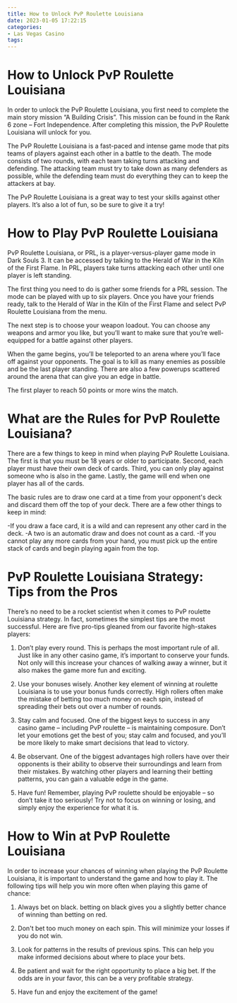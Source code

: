 ```yaml
---
title: How to Unlock PvP Roulette Louisiana 
date: 2023-01-05 17:22:15
categories:
- Las Vegas Casino
tags:
---
```



#  How to Unlock PvP Roulette Louisiana 

In order to unlock the PvP Roulette Louisiana, you first need to complete the main story mission “A Building Crisis”. This mission can be found in the Rank 6 zone – Fort Independence. After completing this mission, the PvP Roulette Louisiana will unlock for you.

The PvP Roulette Louisiana is a fast-paced and intense game mode that pits teams of players against each other in a battle to the death. The mode consists of two rounds, with each team taking turns attacking and defending. The attacking team must try to take down as many defenders as possible, while the defending team must do everything they can to keep the attackers at bay.

The PvP Roulette Louisiana is a great way to test your skills against other players. It’s also a lot of fun, so be sure to give it a try!

#  How to Play PvP Roulette Louisiana 

PvP Roulette Louisiana, or PRL, is a player-versus-player game mode in Dark Souls 3. It can be accessed by talking to the Herald of War in the Kiln of the First Flame. In PRL, players take turns attacking each other until one player is left standing.

The first thing you need to do is gather some friends for a PRL session. The mode can be played with up to six players. Once you have your friends ready, talk to the Herald of War in the Kiln of the First Flame and select PvP Roulette Louisiana from the menu.

The next step is to choose your weapon loadout. You can choose any weapons and armor you like, but you’ll want to make sure that you’re well-equipped for a battle against other players.

When the game begins, you’ll be teleported to an arena where you’ll face off against your opponents. The goal is to kill as many enemies as possible and be the last player standing. There are also a few powerups scattered around the arena that can give you an edge in battle.

The first player to reach 50 points or more wins the match.

#  What are the Rules for PvP Roulette Louisiana? 

There are a few things to keep in mind when playing PvP Roulette Louisiana. The first is that you must be 18 years or older to participate. Second, each player must have their own deck of cards. Third, you can only play against someone who is also in the game. Lastly, the game will end when one player has all of the cards.

The basic rules are to draw one card at a time from your opponent's deck and discard them off the top of your deck. There are a few other things to keep in mind:

-If you draw a face card, it is a wild and can represent any other card in the deck.
-A two is an automatic draw and does not count as a card. 
-If you cannot play any more cards from your hand, you must pick up the entire stack of cards and begin playing again from the top.

#  PvP Roulette Louisiana Strategy: Tips from the Pros 

There’s no need to be a rocket scientist when it comes to PvP roulette Louisiana strategy. In fact, sometimes the simplest tips are the most successful. Here are five pro-tips gleaned from our favorite high-stakes players:

1) Don’t play every round. This is perhaps the most important rule of all. Just like in any other casino game, it’s important to conserve your funds. Not only will this increase your chances of walking away a winner, but it also makes the game more fun and exciting.

2) Use your bonuses wisely. Another key element of winning at roulette Louisiana is to use your bonus funds correctly. High rollers often make the mistake of betting too much money on each spin, instead of spreading their bets out over a number of rounds.

3) Stay calm and focused. One of the biggest keys to success in any casino game – including PvP roulette – is maintaining composure. Don’t let your emotions get the best of you; stay calm and focused, and you’ll be more likely to make smart decisions that lead to victory.

4) Be observant. One of the biggest advantages high rollers have over their opponents is their ability to observe their surroundings and learn from their mistakes. By watching other players and learning their betting patterns, you can gain a valuable edge in the game.

5) Have fun! Remember, playing PvP roulette should be enjoyable – so don’t take it too seriously! Try not to focus on winning or losing, and simply enjoy the experience for what it is.

#  How to Win at PvP Roulette Louisiana

In order to increase your chances of winning when playing the PvP Roulette Louisiana, it is important to understand the game and how to play it. The following tips will help you win more often when playing this game of chance:

1. Always bet on black. betting on black gives you a slightly better chance of winning than betting on red.

2. Don't bet too much money on each spin. This will minimize your losses if you do not win.

3. Look for patterns in the results of previous spins. This can help you make informed decisions about where to place your bets.

4. Be patient and wait for the right opportunity to place a big bet. If the odds are in your favor, this can be a very profitable strategy.

5. Have fun and enjoy the excitement of the game!